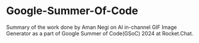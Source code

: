 # Google-Summer-Of-Code
Summary of the work done by Aman Negi on AI in-channel GIF Image Generator as a part of Google Summer of Code(GSoC) 2024 at Rocket.Chat.
